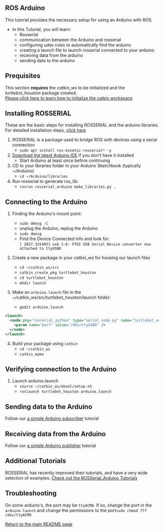 ## ROS Arduino
This tutorial provides the necessary setup for using an Arduino with ROS.
* In this Tutorial, you will learn:
    * Rosserial
    * communication between the Arduino and rosserial
    * configuring udev rules to automatically find the arduino
    * creating a launch file to launch rosserial connected to your arduino
    * receiving data from the arduino
    * sending data to the arduino


## Prequisites
This section **requires** the *catkin_ws* to be initialized and the *turtlebot_houston* package created.  
[Please click here to learn how to initialize the catkin workspace](08-Catkin_Workspace.md)

## Installing ROSSERIAL
These are the basic steps for installing ROSSERIAL and the arduino libraries.
For detailed installation steps, [click here](http://wiki.ros.org/rosserial_arduino/Tutorials/Arduino%20IDE%20Setup)

1. ROSSERIAL is a package used to bridge ROS with devices using a serial connection  
    * `sudo apt install ros-kinetic-rosserial* -y` 
2. [Download the latest Arduino IDE](https://www.arduino.cc/en/Main/Software) if you don't have it installed
    * Start Arduino at least once before continuing
3. CD to your libraries folder in your Arduino Sketchbook (typically ~/Arduino)
    * `cd ~/Arduino/libraries`
4. Run rosserial to generate ros_lib:
    * `rosrun rosserial_arduino make_libraries.py .`

## Connecting to the Arduino

1. Finding the Arduino's mount point:
    * `sudo dmesg -C`
    * unplug the Arduino, replug the Arduino
    * `sudo dmesg`
    * Find the Device Connected info and look for:  
        `[ 2857.315493] usb 1-6: FTDI USB Serial Device converter now attached to ttyUSB0`
        
2. Create a new package in your *catkin_ws* for housing our launch files
    * `cd ~/catkin_ws/src`
    * `catkin_create_pkg turtlebot_houston`
    * `cd turtlebot_houston`
    * `mkdir launch`

3. Make an `arduino.launch` file in the ~/catkin_ws/src/turtlebot_houston/launch folder:
    * `gedit arduino.launch`
```xml
<launch>
  <node pkg="rosserial_python" type="serial_node.py" name="turtlebot_arduino">
    <param name="port" value="/dev/ttyUSB0" />
  </node>
</launch>
```

4. Build your package using `catkin`
    * `cd ~/catkin_ws`
    * `catkin_make`

## Verifying connection to the Arduino
1. Launch arduino.launch
    * `source ~/catkin_ws/devel/setup.sh`
    * `roslaunch turtlebot_houston arduino.launch`

## Sending data to the Arduino
Follow our [a simple Arduino subscriber](11b-Arduino_Subscriber.md) tutorial

## Receiving data from the Arduino
Follow our [a simple Arduino publisher](11c-Arduino_Publisher.md) tutorial

## Additional Tutorials
ROSSERIAL has recently improved their tutorials, and have a very wide selection of examples.
[Check out the ROSSerial_Arduino Tutorials](http://wiki.ros.org/rosserial_arduino/Tutorials)

## Troubleshooting
On some arduino's, the port may be `ttyACM0`. If so, change the port in the `arduino.launch` and change the permissions to the port`sudo chmod 777 /dev/ttyACM0`
 

[Return to the main README page](/README.md)
